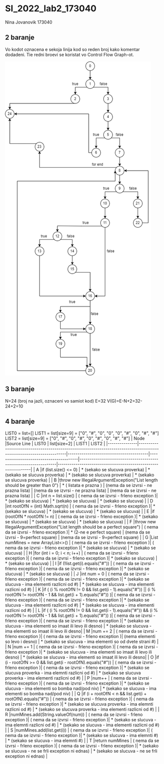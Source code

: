 # SI_2022_lab2_173040
Nina Jovanovik 173040

## 2 baranje
Vo kodot oznacena e sekoja linija kod so reden broj kako komentar dodadeni.
Tie redni broevi se koristat vo Control Flow Graph-ot.

![Control Flow Graph](./cfg.png)

## 3 baranje
N=24 (broj na jazli, oznaceni vo samiot kod)
E=32
V(G)=E-N+2=32-24+2=10

## 4 baranje
LIST0 = list=[]
LIST1 = list[size=9] = ["0", "#", "0", "0", "0", "#", "0", "#", "#"]
LIST2 = list[size=9] = ["0", "#", "0", "#", "0", "#", "0", "#", "#"]
| Node		|Source Line														| LIST0   				  | list[size=2] 			    | LIST1 							       | LIST2								|
|---------------|-----------------------------------------------------------------------------------------------------------------------|-----------------------------------------|-----------------------------------------|------------------------------------------------------------------|----------------------------------------------------------------|
| A		|if (list.size() <= 0)													|  * (sekako se slucuva proverka)	  | * (sekako se slucuva proverka)	    | * (sekako se slucuva proverka)	 			       | * (sekako se slucuva proverka)					|
| B		|throw new IllegalArgumentException("List length should be greater than 0")						|  * ( listata e prazna )	          | (nema da se izvrsi - ne prazna lista)   | (nema da se izvrsi - ne prazna lista)	 		       | (nema da se izvrsi - ne prazna lista) 				|
| C		|int n = list.size()													| ( nema da se izvrsi - frleno exception )| * (sekako se slucuva)		    | *	(sekako se slucuva) 					       | * (sekako se slucuva)						|
| D		|int rootOfN = (int) Math.sqrt(n)											| ( nema da se izvrsi - frleno exception )| * (sekako se slucuva)		    | * (sekako se slucuva)    					       | * (sekako se slucuva)						|
| E		|if (rootOfN * rootOfN  != n)												| ( nema da se izvrsi - frleno exception )| * (sekako se slucuva)		    | * (sekako se slucuva)   					       | * (sekako se slucuva)						|
| F		|throw new IllegalArgumentException("List length should be a perfect square")						| ( nema da se izvrsi - frleno exception )| * (2-ne e perfect square)		    | (nema da se izvrsi - 9=perfect square)			       | (nema da se izvrsi - 9=perfect square)				|
| G		|List<String> numMines = new ArrayList<>()										| ( nema da se izvrsi - frleno exception )| ( nema da se izvrsi - frleno exception )| * (sekako se slucuva)	 				       | * (sekako se slucuva)						|
| H		|for (int i = 0; i < n; i++)												| ( nema da se izvrsi - frleno exception )| ( nema da se izvrsi - frleno exception )| *	(sekako se slucuva) 					       | * (sekako se slucuva)						|
| I		|if (!list.get(i).equals("#"))												| ( nema da se izvrsi - frleno exception )| ( nema da se izvrsi - frleno exception )| *	(sekako se slucuva) 					       | * (sekako se slucuva)						|
| J		|int num = 0														| ( nema da se izvrsi - frleno exception )| ( nema da se izvrsi - frleno exception )| * (sekako se slucuva - ima elementi razlicni od #)	       | * (sekako se slucuva - ima elementi razlicni od #)		|
| K		|if ( (i % rootOfN != 0 && list.get(i - 1).equals("#")) || (i % rootOfN != rootOfN - 1 && list.get(i + 1).equals("#")) )| ( nema da se izvrsi - frleno exception )| ( nema da se izvrsi - frleno exception )| *	(sekako se slucuva - ima elementi razlicni od #) 	       | * (sekako se slucuva - ima elementi razlicni od #)		|
| L		|if ( (i % rootOfN != 0 && list.get(i - 1).equals("#")) && (i % rootOfN != rootOfN - 1 && list.get(i + 1).equals("#")) )| ( nema da se izvrsi - frleno exception )| ( nema da se izvrsi - frleno exception )| *	(sekako se slucuva - ima elementi so imaat ili levo ili desno) | * (sekako se slucuva - ima elementi so imaat ili levo ili desno|
| M		|num += 2														| ( nema da se izvrsi - frleno exception )| ( nema da se izvrsi - frleno exception )| (nema elementi so levo i desno)       			       | * (sekako se slucuva - ima elementi so od dvete strani #)	|
| N		|num  += 1														| ( nema da se izvrsi - frleno exception )| ( nema da se izvrsi - frleno exception )| * (sekako se slucuva - ima elementi so imaat ili levo ili desno) | * (sekako se slucuva - ima elementi so imaat ili levo ili desno|
| O		|if (i - rootOfN >= 0 && list.get(i - rootOfN).equals("#"))								| ( nema da se izvrsi - frleno exception )| ( nema da se izvrsi - frleno exception )| * (sekako se slucuva proverka - ima elemnti razlicni od #)       | * (sekako se slucuva proverka - ima elementi razlicni od #)	|
| P		|num++															| ( nema da se izvrsi - frleno exception )| ( nema da se izvrsi - frleno exception )| *	(sekako se slucuva - ima elementi so bomba nad/pod niv)        | * (sekako se slucuva - ima elementi so bomba nad/pod niv)	|
| Q		|if (i + rootOfN < n && list.get(i + rootOfN).equals("#"))								| ( nema da se izvrsi - frleno exception )| ( nema da se izvrsi - frleno exception )| *	(sekako se slucuva proverka - ima elemnti razlicni od #)       | * (sekako se slucuva proverka - ima elementi razlicni od #)	|
| R		|numMines.add(String.valueOf(num))											| ( nema da se izvrsi - frleno exception )| ( nema da se izvrsi - frleno exception )| * (sekako se slucuva - ima elemnti razlicni od #)	 	       | * (sekako se slucuva - ima elementi razlicni od #)		|
| S		|numMines.add(list.get(i))												| ( nema da se izvrsi - frleno exception )| ( nema da se izvrsi - frleno exception )| *	(sekako se slucuva - ima elemnti #) 			       | * (sekako se slucuva - ima elemnti #)				|
| T		|return numMines													| ( nema da se izvrsi - frleno exception )| ( nema da se izvrsi - frleno exception )| *	(sekako se slucuva - ne se frli exception ni ednas) 	       | * (sekako se slucuva - ne se frli exception ni ednas)		|










